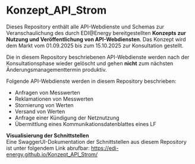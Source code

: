 # Konzept_API_Strom
Dieses Repository enthält alle API-Webdienste und Schemas zur Veranschaulichung des durch EDI@Energy bereitgestellten **Konzepts zur Nutzung und Veröffentlichung von API-Webdiensten**. Das Konzept wird dem Markt vom 01.09.2025 bis zum 15.10.2025 zur Konsultation gestellt.

Die in diesem Repository beschriebenen API-Webdienste werden nach der Konsultationsphase wieder gelöscht und gehen **nicht** zum nächsten Änderungsmanagementtermin produktiv.

Folgende API-Webdienste werden in diesem Repository beschrieben:
  * Anfragen von Messwerten
  * Reklamationen von Messwerten
  * Stornierung von Werten
  * Versand von Werten
  * Anfrage einer Kündigung der Netznutzung
  * Übermittlung eines Kommunikationsdatenblattes eines LF

**Visualisierung der Schnittstellen**  
Eine SwaggerUI-Dokumentation der Schnittstellen aus diesem Repository ist unter folgendem Link abrufbar: https://edi-energy.github.io/Konzept_API_Strom/
